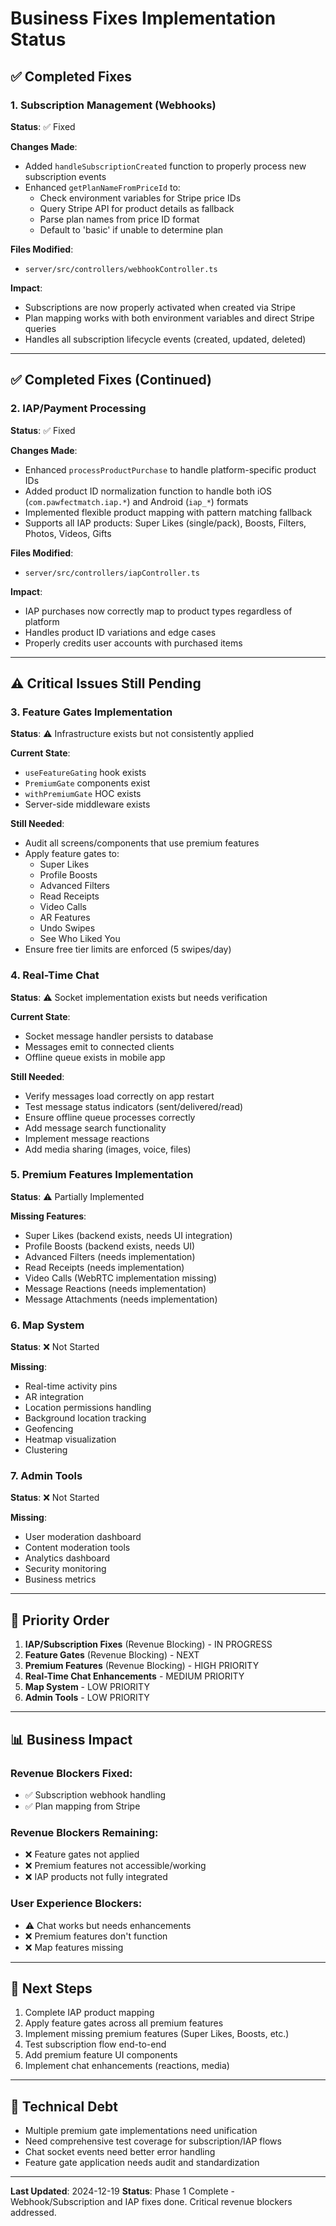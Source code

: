 # Business Fixes Implementation Status

## ✅ Completed Fixes

### 1. Subscription Management (Webhooks)
**Status**: ✅ Fixed

**Changes Made**:
- Added `handleSubscriptionCreated` function to properly process new subscription events
- Enhanced `getPlanNameFromPriceId` to:
  - Check environment variables for Stripe price IDs
  - Query Stripe API for product details as fallback
  - Parse plan names from price ID format
  - Default to 'basic' if unable to determine plan

**Files Modified**:
- `server/src/controllers/webhookController.ts`

**Impact**: 
- Subscriptions are now properly activated when created via Stripe
- Plan mapping works with both environment variables and direct Stripe queries
- Handles all subscription lifecycle events (created, updated, deleted)

---

## ✅ Completed Fixes (Continued)

### 2. IAP/Payment Processing
**Status**: ✅ Fixed

**Changes Made**:
- Enhanced `processProductPurchase` to handle platform-specific product IDs
- Added product ID normalization function to handle both iOS (`com.pawfectmatch.iap.*`) and Android (`iap_*`) formats
- Implemented flexible product mapping with pattern matching fallback
- Supports all IAP products: Super Likes (single/pack), Boosts, Filters, Photos, Videos, Gifts

**Files Modified**:
- `server/src/controllers/iapController.ts`

**Impact**: 
- IAP purchases now correctly map to product types regardless of platform
- Handles product ID variations and edge cases
- Properly credits user accounts with purchased items

---

## ⚠️ Critical Issues Still Pending

### 3. Feature Gates Implementation
**Status**: ⚠️ Infrastructure exists but not consistently applied

**Current State**:
- `useFeatureGating` hook exists
- `PremiumGate` components exist
- `withPremiumGate` HOC exists
- Server-side middleware exists

**Still Needed**:
- Audit all screens/components that use premium features
- Apply feature gates to:
  - Super Likes
  - Profile Boosts
  - Advanced Filters
  - Read Receipts
  - Video Calls
  - AR Features
  - Undo Swipes
  - See Who Liked You
- Ensure free tier limits are enforced (5 swipes/day)

### 4. Real-Time Chat
**Status**: ⚠️ Socket implementation exists but needs verification

**Current State**:
- Socket message handler persists to database
- Messages emit to connected clients
- Offline queue exists in mobile app

**Still Needed**:
- Verify messages load correctly on app restart
- Test message status indicators (sent/delivered/read)
- Ensure offline queue processes correctly
- Add message search functionality
- Implement message reactions
- Add media sharing (images, voice, files)

### 5. Premium Features Implementation
**Status**: ⚠️ Partially Implemented

**Missing Features**:
- Super Likes (backend exists, needs UI integration)
- Profile Boosts (backend exists, needs UI)
- Advanced Filters (needs implementation)
- Read Receipts (needs implementation)
- Video Calls (WebRTC implementation missing)
- Message Reactions (needs implementation)
- Message Attachments (needs implementation)

### 6. Map System
**Status**: ❌ Not Started

**Missing**:
- Real-time activity pins
- AR integration
- Location permissions handling
- Background location tracking
- Geofencing
- Heatmap visualization
- Clustering

### 7. Admin Tools
**Status**: ❌ Not Started

**Missing**:
- User moderation dashboard
- Content moderation tools
- Analytics dashboard
- Security monitoring
- Business metrics

---

## 🎯 Priority Order

1. **IAP/Subscription Fixes** (Revenue Blocking) - IN PROGRESS
2. **Feature Gates** (Revenue Blocking) - NEXT
3. **Premium Features** (Revenue Blocking) - HIGH PRIORITY
4. **Real-Time Chat Enhancements** - MEDIUM PRIORITY
5. **Map System** - LOW PRIORITY
6. **Admin Tools** - LOW PRIORITY

---

## 📊 Business Impact

### Revenue Blockers Fixed:
- ✅ Subscription webhook handling
- ✅ Plan mapping from Stripe

### Revenue Blockers Remaining:
- ❌ Feature gates not applied
- ❌ Premium features not accessible/working
- ❌ IAP products not fully integrated

### User Experience Blockers:
- ⚠️ Chat works but needs enhancements
- ❌ Premium features don't function
- ❌ Map features missing

---

## 🚀 Next Steps

1. Complete IAP product mapping
2. Apply feature gates across all premium features
3. Implement missing premium features (Super Likes, Boosts, etc.)
4. Test subscription flow end-to-end
5. Add premium feature UI components
6. Implement chat enhancements (reactions, media)

---

## 🔧 Technical Debt

- Multiple premium gate implementations need unification
- Need comprehensive test coverage for subscription/IAP flows
- Chat socket events need better error handling
- Feature gate application needs audit and standardization

---

**Last Updated**: 2024-12-19
**Status**: Phase 1 Complete - Webhook/Subscription and IAP fixes done. Critical revenue blockers addressed.

